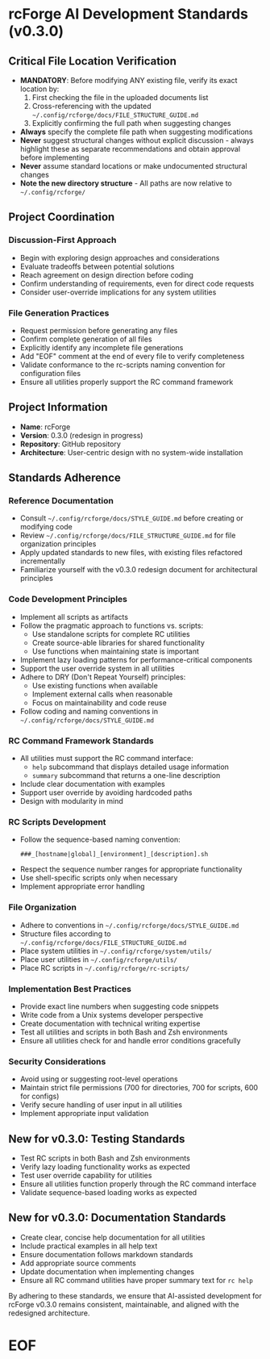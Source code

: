 # rcForge AI Development Standards (v0.3.0)

## Critical File Location Verification

* **MANDATORY**: Before modifying ANY existing file, verify its exact location by:  
  1. First checking the file in the uploaded documents list  
  2. Cross-referencing with the updated `~/.config/rcforge/docs/FILE_STRUCTURE_GUIDE.md`  
  3. Explicitly confirming the full path when suggesting changes 
* **Always** specify the complete file path when suggesting modifications
* **Never** suggest structural changes without explicit discussion - always highlight these as separate recommendations and obtain approval before implementing
* **Never** assume standard locations or make undocumented structural changes
* **Note the new directory structure** - All paths are now relative to `~/.config/rcforge/`

## Project Coordination

### Discussion-First Approach

- Begin with exploring design approaches and considerations
- Evaluate tradeoffs between potential solutions
- Reach agreement on design direction before coding
- Confirm understanding of requirements, even for direct code requests
- Consider user-override implications for any system utilities

### File Generation Practices

- Request permission before generating any files
- Confirm complete generation of all files
- Explicitly identify any incomplete file generations
- Add "EOF" comment at the end of every file to verify completeness
- Validate conformance to the rc-scripts naming convention for configuration files
- Ensure all utilities properly support the RC command framework

## Project Information

- **Name**: rcForge
- **Version**: 0.3.0 (redesign in progress)
- **Repository**: GitHub repository
- **Architecture**: User-centric design with no system-wide installation

## Standards Adherence

### Reference Documentation

- Consult `~/.config/rcforge/docs/STYLE_GUIDE.md` before creating or modifying code
- Review `~/.config/rcforge/docs/FILE_STRUCTURE_GUIDE.md` for file organization principles
- Apply updated standards to new files, with existing files refactored incrementally
- Familiarize yourself with the v0.3.0 redesign document for architectural principles

### Code Development Principles

- Implement all scripts as artifacts
- Follow the pragmatic approach to functions vs. scripts:
  - Use standalone scripts for complete RC utilities
  - Create source-able libraries for shared functionality
  - Use functions when maintaining state is important
- Implement lazy loading patterns for performance-critical components
- Support the user override system in all utilities
- Adhere to DRY (Don't Repeat Yourself) principles:
  - Use existing functions when available
  - Implement external calls when reasonable
  - Focus on maintainability and code reuse
- Follow coding and naming conventions in `~/.config/rcforge/docs/STYLE_GUIDE.md`

### RC Command Framework Standards

- All utilities must support the RC command interface:
  - `help` subcommand that displays detailed usage information
  - `summary` subcommand that returns a one-line description
- Include clear documentation with examples
- Support user override by avoiding hardcoded paths
- Design with modularity in mind

### RC Scripts Development

- Follow the sequence-based naming convention:
  ```
  ###_[hostname|global]_[environment]_[description].sh
  ```
- Respect the sequence number ranges for appropriate functionality
- Use shell-specific scripts only when necessary
- Implement appropriate error handling

### File Organization

- Adhere to conventions in `~/.config/rcforge/docs/STYLE_GUIDE.md`
- Structure files according to `~/.config/rcforge/docs/FILE_STRUCTURE_GUIDE.md`
- Place system utilities in `~/.config/rcforge/system/utils/`
- Place user utilities in `~/.config/rcforge/utils/`
- Place RC scripts in `~/.config/rcforge/rc-scripts/`

### Implementation Best Practices

- Provide exact line numbers when suggesting code snippets
- Write code from a Unix systems developer perspective
- Create documentation with technical writing expertise
- Test all utilities and scripts in both Bash and Zsh environments
- Ensure all utilities check for and handle error conditions gracefully

### Security Considerations

- Avoid using or suggesting root-level operations
- Maintain strict file permissions (700 for directories, 700 for scripts, 600 for configs)
- Verify secure handling of user input in all utilities
- Implement appropriate input validation

## New for v0.3.0: Testing Standards

- Test RC scripts in both Bash and Zsh environments
- Verify lazy loading functionality works as expected
- Test user override capability for utilities
- Ensure all utilities function properly through the RC command interface
- Validate sequence-based loading works as expected

## New for v0.3.0: Documentation Standards

- Create clear, concise help documentation for all utilities
- Include practical examples in all help text
- Ensure documentation follows markdown standards
- Add appropriate source comments
- Update documentation when implementing changes
- Ensure all RC command utilities have proper summary text for `rc help`

By adhering to these standards, we ensure that AI-assisted development for rcForge v0.3.0 remains consistent, maintainable, and aligned with the redesigned architecture.

# EOF
